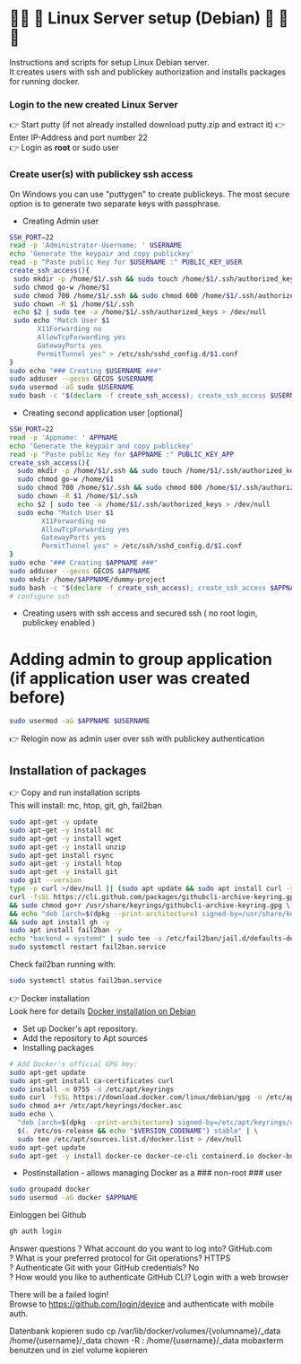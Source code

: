 #  🐧🐧 🚀 Linux Server setup (Debian) 🚀  🐧🐧
Instructions and scripts for setup Linux Debian server.  
It creates users with ssh and publickey authorization and installs packages for running docker. 

### Login to the new created Linux Server

👉 Start putty  (if not already installed download putty.zip and extract it)
👉 Enter IP-Address and port number 22  
👉 Login as **root** or sudo user  

### Create user(s) with publickey ssh access  

On Windows you can use "puttygen" to create publickeys. 
The most secure option is to generate two separate keys with passphrase.<br>

* Creating Admin user
 ```sh
SSH_PORT=22
read -p 'Administrator-Username: ' USERNAME
echo 'Generate the keypair and copy publickey'
read -p "Paste public Key for $USERNAME :" PUBLIC_KEY_USER
create_ssh_access(){
  sudo mkdir -p /home/$1/.ssh && sudo touch /home/$1/.ssh/authorized_keys
  sudo chmod go-w /home/$1
  sudo chmod 700 /home/$1/.ssh && sudo chmod 600 /home/$1/.ssh/authorized_keys
  sudo chown -R $1 /home/$1/.ssh
  echo $2 | sudo tee -a /home/$1/.ssh/authorized_keys > /dev/null
  sudo echo "Match User $1
        X11Forwarding no
        AllowTcpForwarding yes
        GatewayPorts yes
        PermitTunnel yes" > /etc/ssh/sshd_config.d/$1.conf
}
sudo echo "### Creating $USERNAME ###"
sudo adduser --gecos GECOS $USERNAME
sudo usermod -aG sudo $USERNAME
sudo bash -c "$(declare -f create_ssh_access); create_ssh_access $USERNAME '$PUBLIC_KEY_USER'"
```
* Creating second application user [optional]
```sh
SSH_PORT=22
read -p 'Appname: ' APPNAME
echo 'Generate the keypair and copy publickey'
read -p "Paste public Key for $APPNAME :" PUBLIC_KEY_APP
create_ssh_access(){
  sudo mkdir -p /home/$1/.ssh && sudo touch /home/$1/.ssh/authorized_keys
  sudo chmod go-w /home/$1
  sudo chmod 700 /home/$1/.ssh && sudo chmod 600 /home/$1/.ssh/authorized_keys
  sudo chown -R $1 /home/$1/.ssh
  echo $2 | sudo tee -a /home/$1/.ssh/authorized_keys > /dev/null
  sudo echo "Match User $1
        X11Forwarding no
        AllowTcpForwarding yes
        GatewayPorts yes
        PermitTunnel yes" > /etc/ssh/sshd_config.d/$1.conf
}
sudo echo "### Creating $APPNAME ###"
sudo adduser --gecos GECOS $APPNAME
sudo mkdir /home/$APPNAME/dummy-project
sudo bash -c "$(declare -f create_ssh_access); create_ssh_access $APPNAME '$PUBLIC_KEY_APP'"
# configure ssh
```

* Creating users with ssh access and secured ssh ( no root login, publickey enabled ) 

# Adding admin to group application (if application user was created before)
```sh
sudo usermod -aG $APPNAME $USERNAME
```
👉 Relogin now as admin user over ssh with publickey authentication

## Installation of packages
👉 Copy and run installation scripts<br>
This will install: mc, htop, git, gh, fail2ban<br>

```sh
sudo apt-get -y update
sudo apt-get -y install mc
sudo apt-get -y install wget
sudo apt-get -y install unzip
sudo apt-get install rsync
sudo apt-get -y install htop
sudo apt-get -y install git
sudo git --version
type -p curl >/dev/null || (sudo apt update && sudo apt install curl -y)
curl -fsSL https://cli.github.com/packages/githubcli-archive-keyring.gpg | sudo dd of=/usr/share/keyrings/githubcli-archive-keyring.gpg \
&& sudo chmod go+r /usr/share/keyrings/githubcli-archive-keyring.gpg \
&& echo "deb [arch=$(dpkg --print-architecture) signed-by=/usr/share/keyrings/githubcli-archive-keyring.gpg] https://cli.github.com/packages stable main" | sudo tee /etc/apt/sources.list.d/github-cli.list > /dev/null \
&& sudo apt install gh -y
sudo apt install fail2ban -y
echo "backend = systemd" | sudo tee -a /etc/fail2ban/jail.d/defaults-debian.conf > /dev/null
sudo systemctl restart fail2ban.service
```
Check fail2ban running with:
```sh
sudo systemctl status fail2ban.service
```

👉 Docker installation<br>
Look here for details 
[Docker installation on Debian](https://docs.docker.com/engine/install/debian/)<br>
- Set up Docker's apt repository.
- Add the repository to Apt sources 
- Installing packages
```sh
# Add Docker's official GPG key:
sudo apt-get update
sudo apt-get install ca-certificates curl
sudo install -m 0755 -d /etc/apt/keyrings
sudo curl -fsSL https://download.docker.com/linux/debian/gpg -o /etc/apt/keyrings/docker.asc
sudo chmod a+r /etc/apt/keyrings/docker.asc
sudo echo \
  "deb [arch=$(dpkg --print-architecture) signed-by=/etc/apt/keyrings/docker.asc] https://download.docker.com/linux/debian \
  $(. /etc/os-release && echo "$VERSION_CODENAME") stable" | \
  sudo tee /etc/apt/sources.list.d/docker.list > /dev/null
sudo apt-get update
sudo apt-get -y install docker-ce docker-ce-cli containerd.io docker-buildx-plugin docker-compose-plugin
```

- Postinstallation - allows managing Docker as a ### non-root ### user
```sh
sudo groupadd docker
sudo usermod -aG docker $APPNAME
```
Einloggen bei Github
```sh
gh auth login
```
Answer questions 
? What account do you want to log into? GitHub.com<br>
? What is your preferred protocol for Git operations? HTTPS <br>
? Authenticate Git with your GitHub credentials? No <br>
? How would you like to authenticate GitHub CLI? Login with a web browser<br>

There will be a failed login! <br>
Browse to https://github.com/login/device and authenticate with mobile auth.

Datenbank kopieren
sudo cp /var/lib/docker/volumes/{volumname}/_data /home/{username}/_data
chown -R <user>:<group> /home/{username}/_data
mobaxterm benutzen und in ziel volume kopieren
